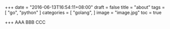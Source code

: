 +++
date = "2016-06-13T16:54:11+08:00"
draft = false
title = "about"
tags = [
"go",
"python"
]
categories = [
    "golang",
]
image = "image.jpg"
toc = true

+++
AAA
BBB
CCC
